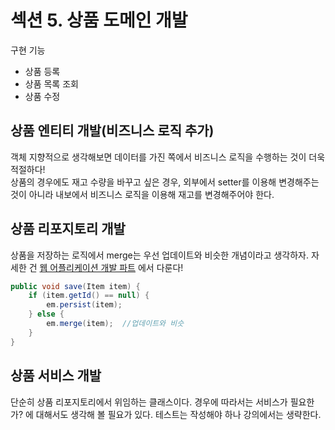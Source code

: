 # 섹션 5. 상품 도메인 개발

구현 기능

- 상품 등록
- 상품 목록 조회
- 상품 수정

## 상품 엔티티 개발(비즈니스 로직 추가)
객체 지향적으로 생각해보면 데이터를 가진 쪽에서 비즈니스 로직을 수행하는 것이 더욱 적절하다!  
상품의 경우에도 재고 수량을 바꾸고 싶은 경우, 외부에서 setter를 이용해 변경해주는 것이 아니라 내보에서 비즈니스 로직을 이용해 재고를 변경해주어야 한다.

## 상품 리포지토리 개발

상품을 저장하는 로직에서 merge는 우선 업데이트와 비슷한 개념이라고 생각하자.
자세한 건 [웹 어플리케이션 개발 파트](docs/section07.md:#변경_감지와_병합(merge)) 에서 다룬다!

```java
public void save(Item item) {
    if (item.getId() == null) {
        em.persist(item);
    } else {
        em.merge(item);  //업데이트와 비슷
    }
}
```

## 상품 서비스 개발

단순히 상품 리포지토리에서 위임하는 클래스이다.
경우에 따라서는 서비스가 필요한가? 에 대해서도 생각해 볼 필요가 있다.
테스트는 작성해야 하나 강의에서는 생략한다.